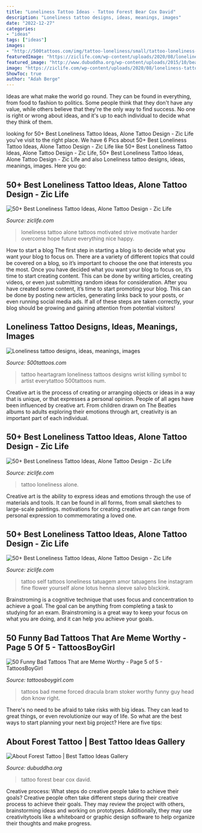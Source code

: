 ```yaml
---
title: "Loneliness Tattoo Ideas - Tattoo Forest Bear Cox David"
description: "Loneliness tattoo designs, ideas, meanings, images"
date: "2022-12-27"
categories:
- "ideas"
tags: ["ideas"]
images:
- "http://500tattoos.com/img/tattoo-loneliness/small/tattoo-loneliness-21146.jpg"
featuredImage: "https://ziclife.com/wp-content/uploads/2020/08/loneliness-tattoo-images-12.jpg"
featured_image: "http://www.dubuddha.org/wp-content/uploads/2015/10/bear-forest-tattoo-David-Cox-728x728.jpg"
image: "https://ziclife.com/wp-content/uploads/2020/08/loneliness-tattoo-photo-26.jpg"
ShowToc: true
author: "Adah Berge"
---
```



Ideas are what make the world go round. They can be found in everything, from food to fashion to politics. Some people think that they don't have any value, while others believe that they're the only way to find success. No one is right or wrong about ideas, and it's up to each individual to decide what they think of them.

	

		
looking for 50+ Best Loneliness Tattoo Ideas, Alone Tattoo Design - Zic Life you've visit to the right place. We have 6 Pics about 50+ Best Loneliness Tattoo Ideas, Alone Tattoo Design - Zic Life like 50+ Best Loneliness Tattoo Ideas, Alone Tattoo Design - Zic Life, 50+ Best Loneliness Tattoo Ideas, Alone Tattoo Design - Zic Life and also Loneliness tattoo designs, ideas, meanings, images. Here you go:
		
    
## 50+ Best Loneliness Tattoo Ideas, Alone Tattoo Design - Zic Life

<img loading=lazy src="https://ziclife.com/wp-content/uploads/2020/08/loneliness-tattoo-images-12.jpg" onerror="this.onerror=null;this.src='https://tse1.mm.bing.net/th?id=OIP.0QScyDMKBSY6B87iEWFu1AHaLd&amp;pid=15.1';" alt="50+ Best Loneliness Tattoo Ideas, Alone Tattoo Design - Zic Life">

_Source: ziclife.com_

>loneliness tattoo alone tattoos motivated strive motivate harder overcome hope future everything nice happy. 

	

How to start a blog
The first step in starting a blog is to decide what you want your blog to focus on. There are a variety of different topics that could be covered on a blog, so it’s important to choose the one that interests you the most. Once you have decided what you want your blog to focus on, it’s time to start creating content. This can be done by writing articles, creating videos, or even just submitting random ideas for consideration. After you have created some content, it’s time to start promoting your blog. This can be done by posting new articles, generating links back to your posts, or even running social media ads. If all of these steps are taken correctly, your blog should be growing and gaining attention from potential visitors!

    
## Loneliness Tattoo Designs, Ideas, Meanings, Images

<img loading=lazy src="http://500tattoos.com/img/tattoo-loneliness/small/tattoo-loneliness-21146.jpg" onerror="this.onerror=null;this.src='https://tse3.mm.bing.net/th?id=OIP.BTpSJsoM8qfsZNWMeRu0qwHaHa&amp;pid=15.1';" alt="Loneliness tattoo designs, ideas, meanings, images">

_Source: 500tattoos.com_

>tattoo heartagram loneliness tattoos designs wrist killing symbol tc artist everytattoo 500tattoos num. 

	

Creative art is the process of creating or arranging objects or ideas in a way that is unique, or that expresses a personal opinion. People of all ages have been influenced by creative art. From children drawn on The Beatles albums to adults exploring their emotions through art, creativity is an important part of each individual.

    
## 50+ Best Loneliness Tattoo Ideas, Alone Tattoo Design - Zic Life

<img loading=lazy src="https://ziclife.com/wp-content/uploads/2020/08/loneliness-tattoo-photo-23.jpg" onerror="this.onerror=null;this.src='https://tse2.mm.bing.net/th?id=OIP.llYaVehAElVOPe9yycDLZgHaHa&amp;pid=15.1';" alt="50+ Best Loneliness Tattoo Ideas, Alone Tattoo Design - Zic Life">

_Source: ziclife.com_

>tattoo loneliness alone. 

	

Creative art is the ability to express ideas and emotions through the use of materials and tools. It can be found in all forms, from small sketches to large-scale paintings. motivations for creating creative art can range from personal expression to commemorating a loved one.

    
## 50+ Best Loneliness Tattoo Ideas, Alone Tattoo Design - Zic Life

<img loading=lazy src="https://ziclife.com/wp-content/uploads/2020/08/loneliness-tattoo-photo-26.jpg" onerror="this.onerror=null;this.src='https://tse1.mm.bing.net/th?id=OIP.Uo83bUNx0BVXLUJNjfiwdAHaI1&amp;pid=15.1';" alt="50+ Best Loneliness Tattoo Ideas, Alone Tattoo Design - Zic Life">

_Source: ziclife.com_

>tattoo self tattoos loneliness tatuagem amor tatuagens line instagram fine flower yourself alone lotus henna sleeve salvo blxckink. 

	

Brainstroming is a cognitive technique that uses focus and concentration to achieve a goal. The goal can be anything from completing a task to studying for an exam. Brainstroming is a great way to keep your focus on what you are doing, and it can help you achieve your goals.

    
## 50 Funny Bad Tattoos That Are Meme Worthy - Page 5 Of 5 - TattoosBoyGirl

<img loading=lazy src="https://1.bp.blogspot.com/-nW6Ta1Vv1N0/WT-NTFwWJ6I/AAAAAAAAKyE/cIPP-XsCoKM0yGRNE6xYOgUgbZ2WkwtqgCLcB/s1600/Vampire%2BBad%2BTattoos%2BDesign%2Bon%2BHead.JPG" onerror="this.onerror=null;this.src='https://tse1.mm.bing.net/th?id=OIP.Fapw_Kqddu1U4loq2f4jYwHaHW&amp;pid=15.1';" alt="50 Funny Bad Tattoos That are Meme Worthy - Page 5 of 5 - TattoosBoyGirl">

_Source: tattoosboygirl.com_

>tattoos bad meme forced dracula bram stoker worthy funny guy head don know right. 

	

There's no need to be afraid to take risks with big ideas. They can lead to great things, or even revolutionize our way of life. So what are the best ways to start planning your next big project? Here are five tips:

    
## About Forest Tattoo | Best Tattoo Ideas Gallery

<img loading=lazy src="http://www.dubuddha.org/wp-content/uploads/2015/10/bear-forest-tattoo-David-Cox-728x728.jpg" onerror="this.onerror=null;this.src='https://tse3.mm.bing.net/th?id=OIP.USpL0zJMLtBSWW1hVL-I7AHaHa&amp;pid=15.1';" alt="About Forest Tattoo | Best Tattoo Ideas Gallery">

_Source: dubuddha.org_

>tattoo forest bear cox david. 

	

Creative process: What steps do creative people take to achieve their goals?
Creative people often take different steps during their creative process to achieve their goals. They may review the project with others, brainstorming ideas and working on prototypes. Additionally, they may use creativitytools like a whiteboard or graphic design software to help organize their thoughts and make progress.

